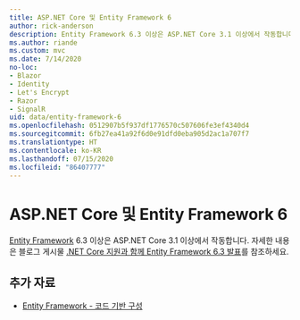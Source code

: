 ```yaml
---
title: ASP.NET Core 및 Entity Framework 6
author: rick-anderson
description: Entity Framework 6.3 이상은 ASP.NET Core 3.1 이상에서 작동합니다.
ms.author: riande
ms.custom: mvc
ms.date: 7/14/2020
no-loc:
- Blazor
- Identity
- Let's Encrypt
- Razor
- SignalR
uid: data/entity-framework-6
ms.openlocfilehash: 0512907b5f937df1776570c507606fe3ef4340d4
ms.sourcegitcommit: 6fb27ea41a92f6d0e91dfd0eba905d2ac1a707f7
ms.translationtype: HT
ms.contentlocale: ko-KR
ms.lasthandoff: 07/15/2020
ms.locfileid: "86407777"
---
```

# <a name="aspnet-core-and-entity-framework-6"></a>ASP.NET Core 및 Entity Framework 6

[Entity Framework](/ef/ef6/) 6.3 이상은 ASP.NET Core 3.1 이상에서 작동합니다. 자세한 내용은 블로그 게시물 [.NET Core 지원과 함께 Entity Framework 6.3 발표](https://devblogs.microsoft.com/dotnet/announcing-entity-framework-6-3-preview-with-net-core-support/)를 참조하세요.

## <a name="additional-resources"></a>추가 자료

* [Entity Framework - 코드 기반 구성](/ef/ef6/fundamentals/configuring/code-based)
